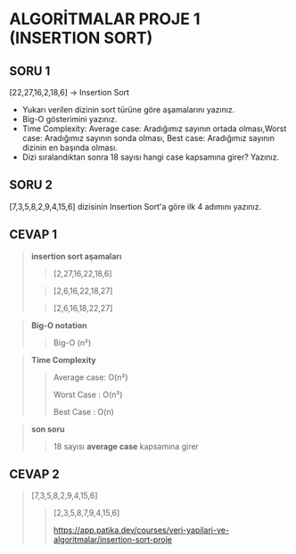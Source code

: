 # ALGORİTMALAR PROJE 1 (INSERTION SORT)

## SORU 1

[22,27,16,2,18,6] -> Insertion Sort

- Yukarı verilen dizinin sort türüne göre aşamalarını yazınız.
- Big-O gösterimini yazınız.
- Time Complexity: Average case: Aradığımız sayının ortada olması,Worst case: Aradığımız sayının sonda olması, Best case: Aradığımız sayının dizinin en başında olması.
- Dizi sıralandıktan sonra 18 sayısı hangi case kapsamına girer? Yazınız.

## SORU 2

[7,3,5,8,2,9,4,15,6] dizisinin Insertion Sort'a göre ilk 4 adımını yazınız.

## CEVAP 1

> **insertion sort aşamaları**
>
>> [2,27,16,22,18,6]
>
>> [2,6,16,22,18,27]
>
>> [2,6,16,18,22,27]

> **Big-O notation**
> 
>> Big-O (n²)

> **Time Complexity**
>> Average case: O(n²)
>> 
>> Worst Case : O(n²)
>> 
>> Best Case : O(n)

> **son soru**
>
>>18 sayısı **average case** kapsamına girer

## CEVAP 2

>[7,3,5,8,2,9,4,15,6]
>
>>[2,3,5,8,7,9,4,15,6]
>>
>>https://app.patika.dev/courses/veri-yapilari-ve-algoritmalar/insertion-sort-proje
